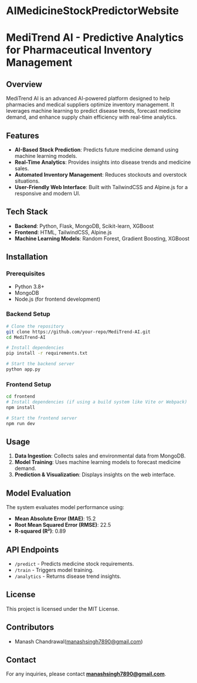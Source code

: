 # AIMedicineStockPredictorWebsite
# MediTrend AI - Predictive Analytics for Pharmaceutical Inventory Management

## Overview
MediTrend AI is an advanced AI-powered platform designed to help pharmacies and medical suppliers optimize inventory management. It leverages machine learning to predict disease trends, forecast medicine demand, and enhance supply chain efficiency with real-time analytics.

## Features
- **AI-Based Stock Prediction**: Predicts future medicine demand using machine learning models.
- **Real-Time Analytics**: Provides insights into disease trends and medicine sales.
- **Automated Inventory Management**: Reduces stockouts and overstock situations.
- **User-Friendly Web Interface**: Built with TailwindCSS and Alpine.js for a responsive and modern UI.

## Tech Stack
- **Backend**: Python, Flask, MongoDB, Scikit-learn, XGBoost
- **Frontend**: HTML, TailwindCSS, Alpine.js
- **Machine Learning Models**: Random Forest, Gradient Boosting, XGBoost

## Installation
### Prerequisites
- Python 3.8+
- MongoDB
- Node.js (for frontend development)

### Backend Setup
```sh
# Clone the repository
git clone https://github.com/your-repo/MediTrend-AI.git
cd MediTrend-AI

# Install dependencies
pip install -r requirements.txt

# Start the backend server
python app.py
```

### Frontend Setup
```sh
cd frontend
# Install dependencies (if using a build system like Vite or Webpack)
npm install

# Start the frontend server
npm run dev
```

## Usage
1. **Data Ingestion**: Collects sales and environmental data from MongoDB.
2. **Model Training**: Uses machine learning models to forecast medicine demand.
3. **Prediction & Visualization**: Displays insights on the web interface.

## Model Evaluation
The system evaluates model performance using:
- **Mean Absolute Error (MAE)**: 15.2
- **Root Mean Squared Error (RMSE)**: 22.5
- **R-squared (R²)**: 0.89

## API Endpoints
- `/predict` - Predicts medicine stock requirements.
- `/train` - Triggers model training.
- `/analytics` - Returns disease trend insights.

## License
This project is licensed under the MIT License.

## Contributors
- Manash Chandrawal(manashsingh7890@gmail.com)

## Contact
For any inquiries, please contact **manashsingh7890@gmail.com**.

